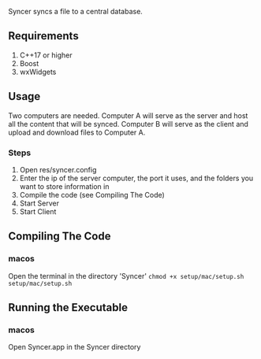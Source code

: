 Syncer syncs a file to a central database.

## Requirements
1. C++17 or higher
2. Boost
3. wxWidgets

## Usage
Two computers are needed. Computer A will serve as the server and host all the content that will be synced.
Computer B will serve as the client and upload and download files to Computer A.

### Steps
1. Open res/syncer.config
2. Enter the ip of the server computer, the port it uses, and the folders you want to store information in
3. Compile the code (see Compiling The Code)
4. Start Server
5. Start Client

## Compiling The Code

### macos
Open the terminal in the directory 'Syncer'
`chmod +x setup/mac/setup.sh`
`setup/mac/setup.sh`

## Running the Executable

### macos
Open Syncer.app in the Syncer directory


